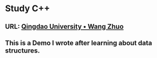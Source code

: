 # Study C++

## URL: [Qingdao University • Wang Zhuo](https://www.bilibili.com/read/cv3285768)

## This is a Demo I wrote after learning about data structures.